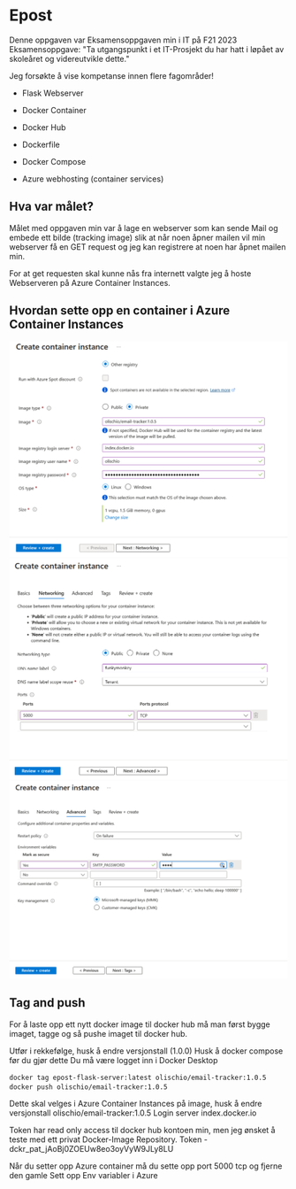 # Epost

Denne oppgaven var Eksamensoppgaven min i IT på F21 2023
Eksamensoppgave: "Ta utgangspunkt i et IT-Prosjekt du har hatt i løpået av skoleåret og videreutvikle dette."

Jeg forsøkte å vise kompetanse innen flere fagområder!

* Flask Webserver
* Docker Container
* Docker Hub
* Dockerfile
* Docker Compose

* Azure webhosting (container services)

## Hva var målet?

Målet med oppgaven min var å lage en webserver som kan sende Mail og embede ett bilde (tracking image) slik at når noen åpner mailen vil min webserver få en GET request og jeg kan registrere at noen har åpnet mailen min.

For at get requesten skal kunne nås fra internett valgte jeg å hoste Webserveren på Azure Container Instances.

## Hvordan sette opp en container i Azure Container Instances

![azure image 1](./readme_images/azure1.png)
![azure image 2](./readme_images/azure2.png)
![azure image 3](./readme_images/azure3.png)

## Tag and push

For å laste opp ett nytt docker image til docker hub må man først bygge imaget, tagge og så pushe imaget til docker hub.

Utfør i rekkefølge, husk å endre versjonstall (1.0.0)
Husk å docker compose før du gjør dette
Du må være logget inn i Docker Desktop

```bash
docker tag epost-flask-server:latest olischio/email-tracker:1.0.5
docker push olischio/email-tracker:1.0.5
```

Dette skal velges i Azure Container Instances på image, husk å endre versjonstall
olischio/email-tracker:1.0.5
Login server
index.docker.io

Token har read only access til docker hub kontoen min, men jeg ønsket å teste med ett privat Docker-Image Repository.
Token - dckr_pat_jAoBj0ZOEUw8eo3oyVyW9JLy8LU

Når du setter opp Azure container må du sette opp port 5000 tcp og fjerne den gamle
Sett opp Env variabler i Azure




  
